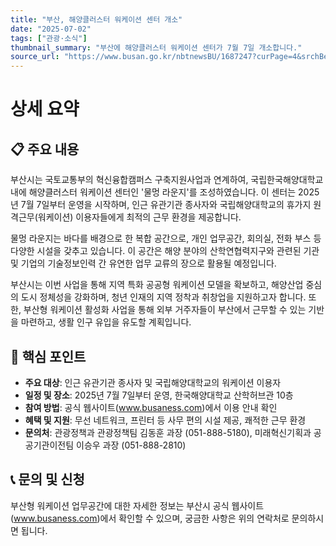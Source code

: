 ```yaml
---
title: "부산, 해양클러스터 워케이션 센터 개소"
date: "2025-07-02"
tags: ["관광·소식"]
thumbnail_summary: "부산에 해양클러스터 워케이션 센터가 7월 7일 개소합니다."
source_url: "https://www.busan.go.kr/nbtnewsBU/1687247?curPage=4&srchBeginDt=&srchEndDt=&srchKey=&srchText="
---
```


# 상세 요약

## 📋 주요 내용
부산시는 국토교통부의 혁신융합캠퍼스 구축지원사업과 연계하여, 국립한국해양대학교 내에 해양클러스터 워케이션 센터인 '물멍 라운지'를 조성하였습니다. 이 센터는 2025년 7월 7일부터 운영을 시작하며, 인근 유관기관 종사자와 국립해양대학교의 휴가지 원격근무(워케이션) 이용자들에게 최적의 근무 환경을 제공합니다.

물멍 라운지는 바다를 배경으로 한 복합 공간으로, 개인 업무공간, 회의실, 전화 부스 등 다양한 시설을 갖추고 있습니다. 이 공간은 해양 분야의 산학연협력지구와 관련된 기관 및 기업의 기술정보인력 간 유연한 업무 교류의 장으로 활용될 예정입니다.

부산시는 이번 사업을 통해 지역 특화 공공형 워케이션 모델을 확보하고, 해양산업 중심의 도시 정체성을 강화하며, 청년 인재의 지역 정착과 취창업을 지원하고자 합니다. 또한, 부산형 워케이션 활성화 사업을 통해 외부 거주자들이 부산에서 근무할 수 있는 기반을 마련하고, 생활 인구 유입을 유도할 계획입니다.

## 🎯 핵심 포인트
- **주요 대상**: 인근 유관기관 종사자 및 국립해양대학교의 워케이션 이용자
- **일정 및 장소**: 2025년 7월 7일부터 운영, 한국해양대학교 산학허브관 10층
- **참여 방법**: 공식 웹사이트(www.busaness.com)에서 이용 안내 확인
- **혜택 및 지원**: 무선 네트워크, 프린터 등 사무 편의 시설 제공, 쾌적한 근무 환경
- **문의처**: 관광정책과 관광정책팀 김동훈 과장 (051-888-5180), 미래혁신기획과 공공기관이전팀 이승우 과장 (051-888-2810)

## 📞 문의 및 신청
부산형 워케이션 업무공간에 대한 자세한 정보는 부산시 공식 웹사이트(www.busaness.com)에서 확인할 수 있으며, 궁금한 사항은 위의 연락처로 문의하시면 됩니다.